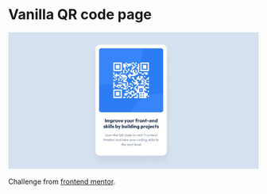 # Vanilla QR code page

![Alt text](project-preview.png)

Challenge from [frontend mentor](https://www.frontendmentor.io/).